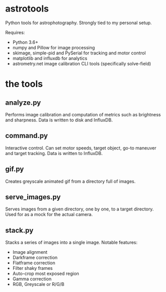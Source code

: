 # astrotools

Python tools for astrophotography. Strongly tied to my personal setup.

Requires:
 - Python 3.6+
 - numpy and Pillow for image processing
 - skimage, simple-pid and PySerial for tracking and motor control
 - matplotlib and influxdb for analytics
 - astrometry.net image calibration CLI tools (specifically solve-field)

# the tools

## analyze.py

Performs image calibration and computation of metrics such as brightness and sharpness. Data is written to disk and InfluxDB.

## command.py

Interactive control. Can set motor speeds, target object, go-to maneuver and target tracking. Data is written to InfluxDB.

## gif.py

Creates greyscale animated gif from a directory full of images.

## serve_images.py

Serves images from a given directory, one by one, to a target directory. Used for as a mock for the actual camera.

## stack.py

Stacks a series of images into a single image. Notable features:
- Image alignment
- Darkframe correction
- Flatframe correction
- Filter shaky frames
- Auto-crop most exposed region
- Gamma correction
- RGB, Greyscale or R/G/B
